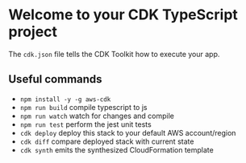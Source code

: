 # Welcome to your CDK TypeScript project

The `cdk.json` file tells the CDK Toolkit how to execute your app.

## Useful commands

* `npm install -y -g aws-cdk`
* `npm run build`   compile typescript to js
* `npm run watch`   watch for changes and compile
* `npm run test`    perform the jest unit tests
* `cdk deploy`      deploy this stack to your default AWS account/region
* `cdk diff`        compare deployed stack with current state
* `cdk synth`       emits the synthesized CloudFormation template
